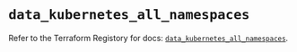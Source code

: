 # `data_kubernetes_all_namespaces`

Refer to the Terraform Registory for docs: [`data_kubernetes_all_namespaces`](https://registry.terraform.io/providers/hashicorp/kubernetes/2.25.1/docs/data-sources/all_namespaces).
